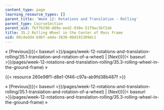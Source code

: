 ```yaml
---
content_type: page
learning_resource_types: []
parent_title: 'Week 12: Rotations and Translation - Rolling'
parent_type: CourseSection
parent_uid: fbf76190-d89e-eed2-930e-51f9ac3bf2a6
title: 35.2 Rolling Wheel in the Center of Mass Frame
uid: 08c4edd4-b9bf-a4da-3830-00d191309dc1
---
```


« [Previous]({{< baseurl >}}/pages/week-12-rotations-and-translation-rolling/35.1-translation-and-rotation-of-a-wheel) | [Next]({{< baseurl >}}/pages/week-12-rotations-and-translation-rolling/35.3-rolling-wheel-in-the-ground-frame) »

{{< resource 260e98f1-d8e1-0f46-c97a-ab9fd38b487f >}}

« [Previous]({{< baseurl >}}/pages/week-12-rotations-and-translation-rolling/35.1-translation-and-rotation-of-a-wheel) | [Next]({{< baseurl >}}/pages/week-12-rotations-and-translation-rolling/35.3-rolling-wheel-in-the-ground-frame) »